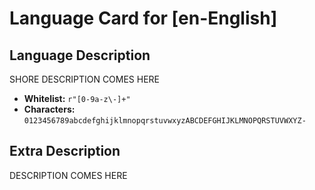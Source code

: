 # Language Card for [en-English]


## Language Description

SHORE DESCRIPTION COMES HERE

- **Whitelist:** `r"[0-9a-z\-]+"`
- **Characters:** `0123456789abcdefghijklmnopqrstuvwxyzABCDEFGHIJKLMNOPQRSTUVWXYZ-`


## Extra Description

DESCRIPTION COMES HERE